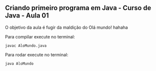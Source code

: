 
<h2>Criando primeiro programa em Java - Curso de Java - Aula 01</h2>

<p>O objetivo da aula é fugir da maldição do Olá mundo! hahaha</p>

<p>Para compilar execute no terminal:</p>

~~~
javac AloMundo.java
~~~

<p>Para rodar execute no terminal:</p>

~~~
java AloMundo
~~~